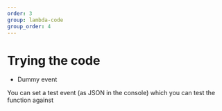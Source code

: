 ```yaml
---
order: 3
group: lambda-code
group_order: 4
---
```


# Trying the code

* Dummy event

You can set a test event (as JSON in the console) which you can test the function against
